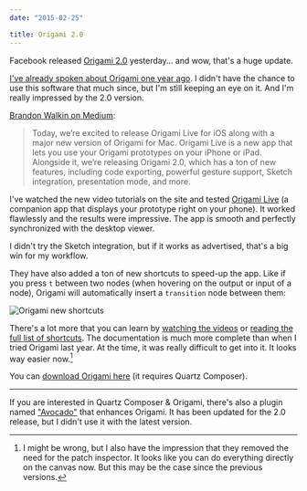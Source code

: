 ```yaml
---
date: "2015-02-25"

title: Origami 2.0
---
```


Facebook released [Origami 2.0](https://code.facebook.com/posts/883904991672650/introducing-origami-live/) yesterday… and wow, that's a huge update.

[I've already spoken about Origami one year ago](http://solarsailer.net/2014/02/origami-quartz-composer/). I didn't have the chance to use this software that much since, but I'm still keeping an eye on it. And I'm really impressed by the 2.0 version.

[Brandon Walkin on Medium](https://medium.com/@bwalkin/introducing-origami-live-and-origami-2-0-a68116294e65):

> Today, we’re excited to release Origami Live for iOS along with a major new version of Origami for Mac. Origami Live is a new app that lets you use your Origami prototypes on your iPhone or iPad. Alongside it, we’re releasing Origami 2.0, which has a ton of new features, including code exporting, powerful gesture support, Sketch integration, presentation mode, and more.

I've watched the new video tutorials on the site and tested [Origami Live](https://itunes.apple.com/app/id942636206) (a companion app that displays your prototype right on your phone). It worked flawlessly and the results were impressive. The app is smooth and perfectly synchronized with the desktop viewer.

I didn't try the Sketch integration, but if it works as advertised, that's a big win for my workflow.

They have also added a ton of new shortcuts to speed-up the app. Like if you press `t` between two nodes (when hovering on the output or input of a node), Origami will automatically insert a `transition` node between them:

![Origami new shortcuts][image]

There's a lot more that you can learn by [watching the videos](http://facebook.github.io/origami/tutorials/) or [reading the full list of shortcuts](http://facebook.github.io/origami/documentation/concepts/KeyboardShortcuts.html). The documentation is much more complete than when I tried Origami last year. At the time, it was really difficult to get into it. It looks way easier now.[^1]

You can [download Origami here](http://facebook.github.io/origami/) (it requires Quartz Composer).

---

If you are interested in Quartz Composer & Origami, there's also a plugin named ["Avocado"](https://labs.ideo.com/2014/05/27/avocado/) that enhances Origami. It has been updated for the 2.0 release, but I didn't use it with the latest version.


[^1]: I might be wrong, but I also have the impression that they removed the need for the patch inspector. It looks like you can do everything directly on the canvas now. But this may be the case since the previous versions.

[image]: /images/posts/2015-02-25-origami-shortcut.gif

